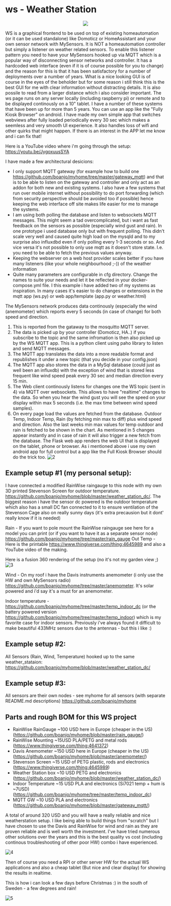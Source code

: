 # ws - Weather Station
<p align="center">
  <img src="https://github.com/boanjo/boanjo.github.io/blob/master/ws_screen.jpg?raw=true">
</p>

WS is a graphical frontend to be used on top of existing homeautomation (or it can be used standalone) like Domoticz or HomeAssistant and your own sensor network with MySensors. It is NOT a homeautomation controller but simply a listener on weather related sensors. To enable this listener pattern you need to have your MySensors hooked up via MQTT which is a popular way of disconnecting sensor networks and controller. It has a hardcoded web interface (even if it is of course possible for you to change) and the reason for this is that it has been satisfactory for a number of deployments over a number of years. What is a nice looking GUI is of course in the eyes of the beholder but for some reason i still think this is the best GUI for me with clear information without distracting details. It is also possile to read from a larger distance which i also consider important. The ws page runs on any server locally (including raspberry pi) or remote and to be displayed continously on a 10" tablet. I have a number of these systems that have been up for more than 5 years. You can use an app like the "Fully Kiosk Browser" on android. I have made my own simple app that switches webviews after fully loaded periodically every 30 sec which makes a seemless and very smooth UI experience. It also handles loss of wifi and other quirks that might happen. If there is an interest in the APP let me know and i can fix that!  

Here is a YouTube video where i'm going through the setup: https://youtu.be/JygoxuusSYA


I have made a few architectural desicions: 
- I only support MQTT gateway (for example how to build one https://github.com/boanjo/myhome/tree/master/gateway_mqtt) and that is to be able to listen on the gateway and controller and only act as an addon for both new and existing systems. I also have a few systems that run over mobile internet without possibility to do port forwarding (which from security perspective should be avoided too if possible) hence keeping the web interface off site makes life easier for me to manage the systems.
- I am using both polling the database and listen to websockets MQTT messages. This might seem a tad overcomplicated, but i want as fast feedback on the sensors as possible (especially wind gust and rain). In one prototype i used database only but with frequent polling. This didn't scale very well and caused quite high load on the mysqld and to my surprise also influxdbd even if only polling every 1-3 seconds or so. And vice versa it's not possible to only use mqtt as it doesn't store state. I.e. you need to be able to fetch the previous values anyway.
- Keeping the webserver on a web host provider scales better if you have many listeners (like your whole neighbourhood ;-)) of the weather information
- Quite many parameters are configurable in cfg directory. Change the names to suite your needs and let it be reflected in your docker-compose.yml file. I this example i have added two of my systems as inspiration. In many cases it's easier to do changes or extensions in the mqtt app (ws.py) or web app/template (app.py or weather.html)

The MySensors network produces data continously (especially the wind (anemometer) which reports every 5 seconds (in case of change) for both speed and direction. 
1. This is reported from the gataway to the mosquitto MQTT server.
2. The data is picked up by your controller (Domoticz, HA..) if you subscribe to the topic and the same infromation is then also picked up by the WS MQTT app. This is a python client using paho library to listen and send MQTT messages. 
3. The MQTT app translates the data into a more readable format and republishes it under a new topic (that you decide in your config.json) 
4. The MQTT app also stores the data in a MySql database (could just as well been an influxdb) with the exception of wind that is stored less frequent like wind speed peak every 30 sec and median direction every 15 min. 
5. The Web client continously listens for changes one the WS topic (sent in 4) via MQTT over websockets. This allows to have "realtime" changes to the data. So when you hear the wind gust you will see the speed on your display within max 5 seconds (i.e. the max time between wind speed samples).
6. On every page load the values are fetched from the database. Outdoor Temp, Indoor Temp, Rain (by fetching min max to diff) plus wind speed and direction. Also the last weeks min max values for temp outdoor and rain is fetched to be shown in the chart. As mentioned in 5 changes appear instantly and in case of rain it will also trigger a new fetch from the database. The Flask web app renders the web UI that is displayed on the tablet, phone or browser. As i mentioned above i use my own android app for full control but a app like the Full Kiosk Browser should do the trick too.
![2](https://github.com/boanjo/boanjo.github.io/blob/master/ws_overview.jpg?raw=true "Pic 2")

## Example setup #1 (my personal setup):
I have connected a modified RainWise raingauge to this node with my own 3D printed Stevenson Screen for outdoor temperature. https://github.com/boanjo/myhome/blob/master/weather_station_dc/. The biggest reason i have the sensor dc powered is the outdoor temperature which also has a small DC fan connected to it to ensure ventilation of the Stevenson Cage also on really sunny days (it's extra precausion but it dont' really know if it is needed)

Rain - If you want to pole mount the RainWise raingauge see here for a model you can print (or if you want to have it as a separate sensor node) https://github.com/boanjo/myhome/tree/master/rain_gauge
Out Temp - Here is the printable https://www.thingiverse.com/thing:4645989 and also a YouTube video of the making. 

Here is a fusion 360 rendering of the setup (no it's not my garden view ;)
![3](https://github.com/boanjo/boanjo.github.io/blob/master/ws_assembly.png?raw=true "Pic 3")


Wind - On my roof i have the Davis instruments anemometer (i only use the HW and own MySensors radio) https://github.com/boanjo/myhome/tree/master/anemometer. It's solar powered and i'd say it's a must for an anemometer.

Indoor temperature - https://github.com/boanjo/myhome/tree/master/temp_indoor_dc (or the battery powered version https://github.com/boanjo/myhome/tree/master/temp_indoor) which is my favorite case for indoor sensors. Previously i've always found it difficult to make beautiful 433MHz sensors due to the antennas - but this i like :)

## Example setup #2:
All Sensors (Rain, Wind, Temperature) hooked up to the same weather_stataion:
https://github.com/boanjo/myhome/blob/master/weather_station_dc/

## Example setup #3:
All sensors are their own nodes - see myhome for all sensors (with separate README.md descriptions) https://github.com/boanjo/myhome

## Parts and rough BOM for this WS project
- RainWise RainGauge ~100 USD here in Europe (cheaper in the US) (https://github.com/boanjo/myhome/blob/master/rain_gauge/)
- RainWise Mounting ~15USD PLA/PETG and metal rods (https://www.thingiverse.com/thing:4641372)
- Davis Anemometer ~150 USD here in Europe (cheaper in the US) (https://github.com/boanjo/myhome/blob/master/anemometer/)
- Stevenson Screen ~15 USD of PETG plastic, rods and electronics (https://www.thingiverse.com/thing:4645989) 
- Weather Station box ~10 USD PETG and electronics (https://github.com/boanjo/myhome/blob/master/weather_station_dc/)
- Indoor Temperature ~15 USD PLA and electronics (Si7021 temp + hum is ~7USD) (https://github.com/boanjo/myhome/tree/master/temp_indoor_dc)
- MQTT GW ~10 USD PLA and electronics (https://github.com/boanjo/myhome/blob/master/gateway_mqtt/)

A total of around 320 USD and you will have a really reliable and nice weatherstation setup. I like being able to build things from "scratch" but I have chosen to use the Davis and RainWise for wind and rain as they are proven reliable and is well worth the investment. I've have tried numerous other solutions over the years and this is the best quality vs cost (including continous troubleshooting of other poor HW) combo i have experienced. 


![4](https://github.com/boanjo/boanjo.github.io/blob/master/ws_mysensor.jpg?raw=true "Pic 4")

Then of course you need a RPI or other server HW for the actual WS applications and also a cheap tablet (But nice and clear display) for showing the results in realtime.

This is how i can look a few days before Christmas :) in the south of Sweden - a few degrees and rain!

![5](https://github.com/boanjo/boanjo.github.io/blob/master/ws_tablet.jpg?raw=true "Pic 5")


